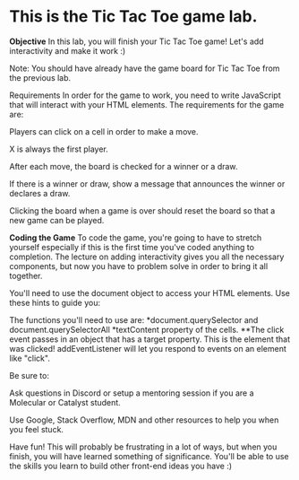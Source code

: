 # This is the Tic Tac Toe game lab.

**Objective**
In this lab, you will finish your Tic Tac Toe game! Let's add interactivity and make it work :)

Note: You should have already have the game board for Tic Tac Toe from the previous lab.

Requirements
In order for the game to work, you need to write JavaScript that will interact with your HTML elements. The requirements for the game are:

Players can click on a cell in order to make a move.

X is always the first player.

After each move, the board is checked for a winner or a draw.

If there is a winner or draw, show a message that announces the winner or declares a draw.

Clicking the board when a game is over should reset the board so that a new game can be played.

**Coding the Game**
To code the game, you're going to have to stretch yourself especially if this is the first time you've coded anything to completion. The lecture on adding interactivity gives you all the necessary components, but now you have to problem solve in order to bring it all together.

You'll need to use the document object to access your HTML elements. Use these hints to guide you:

The functions you'll need to use are:
*document.querySelector and document.querySelectorAll
*textContent property of the cells.
**The click event passes in an object that has a target property. This is the element that was clicked!
addEventListener will let you respond to events on an element like "click".

Be sure to:

Ask questions in Discord or setup a mentoring session if you are a Molecular or Catalyst student.

Use Google, Stack Overflow, MDN and other resources to help you when you feel stuck.

Have fun! This will probably be frustrating in a lot of ways, but when you finish, you will have learned something of significance. You'll be able to use the skills you learn to build other front-end ideas you have :)
